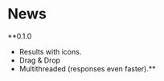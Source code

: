 # News #

**0.1.0
  * Results with icons.
  * Drag & Drop
  * Multithreaded (responses even faster).**

